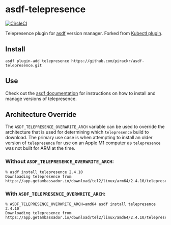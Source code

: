 # asdf-telepresence

[![CircleCI](https://circleci.com/gh/pirackr/asdf-telepresence/tree/main.svg?style=svg)](https://circleci.com/gh/pirackr/asdf-telepresence/tree/main)

Telepresence plugin for [asdf](https://github.com/asdf-vm/asdf) version manager. Forked from [Kubectl plugin](github.com/asdf-community/asdf-kubectl). 

## Install

```
asdf plugin-add telepresence https://github.com/pirackr/asdf-telepresence.git
```

## Use

Check out the [asdf documentation](https://asdf-vm.com/#/core-manage-versions?id=install-version) for instructions on how to install and manage versions of telepresence.

## Architecture Override
The `ASDF_TELEPRESENCE_OVERWRITE_ARCH` variable can be used to override the architecture that is used for determining which `telepresence` build to download. The primary use case is when attempting to install an older version of `telepresence` for use on an Apple M1 computer as `telepresence` was not built for ARM at the time.

### Without `ASDF_TELEPRESENCE_OVERWRITE_ARCH`:

```
% asdf install telepresence 2.4.10 
Downloading telepresence from https://app.getambassador.io/download/tel2/linux/arm64/2.4.10/telepresence
```

### With `ASDF_TELEPRESENCE_OVERWRITE_ARCH`:

```
% ASDF_TELEPRESENCE_OVERWRITE_ARCH=amd64 asdf install telepresence 2.4.10
Downloading telepresence from https://app.getambassador.io/download/tel2/linux/amd64/2.4.10/telepresence
```

